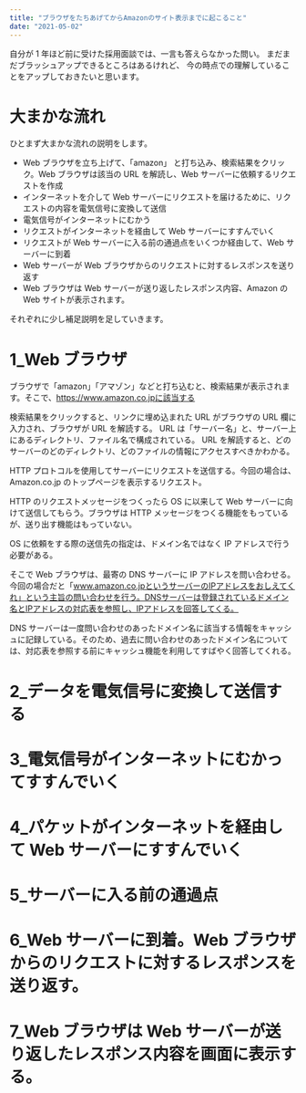 ```yaml
---
title: "ブラウザをたちあげてからAmazonのサイト表示までに起こること"
date: "2021-05-02"
---
```


自分が 1 年ほど前に受けた採用面談では、一言も答えらなかった問い。
まだまだブラッシュアップできるところはあるけれど、
今の時点での理解していることをアップしておきたいと思います。

# 大まかな流れ

ひとまず大まかな流れの説明をします。

- Web ブラウザを立ち上げて、「amazon」 と打ち込み、検索結果をクリック。Web ブラウザは該当の URL を解読し、Web サーバーに依頼するリクエストを作成
- インターネットを介して Web サーバーにリクエストを届けるために、リクエストの内容を電気信号に変換して送信
- 電気信号がインターネットにむかう
- リクエストがインターネットを経由して Web サーバーにすすんでいく
- リクエストが Web サーバーに入る前の通過点をいくつか経由して、Web サーバーに到着
- Web サーバーが Web ブラウザからのリクエストに対するレスポンスを送り返す
- Web ブラウザは Web サーバーが送り返したレスポンス内容、Amazon の Web サイトが表示されます。

それぞれに少し補足説明を足していきます。

# 1_Web ブラウザ

ブラウザで「amazon」「アマゾン」などと打ち込むと、検索結果が表示されます。そこで、https://www.amazon.co.jpに該当する

検索結果をクリックすると、リンクに埋め込まれた URL がブラウザの URL 欄に入力され、ブラウザが URL を解読する。
URL は「サーバー名」と、サーバー上にあるディレクトリ、ファイル名で構成されている。
URL を解読すると、どのサーバーのどのディレクトリ、どのファイルの情報にアクセスすべきかわかる。

HTTP プロトコルを使用してサーバーにリクエストを送信する。今回の場合は、Amazon.co.jp のトップページを表示するリクエスト。

HTTP のリクエストメッセージをつくったら OS に以来して Web サーバーに向けて送信してもらう。ブラウザは HTTP メッセージをつくる機能をもっているが、送り出す機能はもっていない。

OS に依頼をする際の送信先の指定は、ドメイン名ではなく IP アドレスで行う必要がある。

そこで Web ブラウザは、最寄の DNS サーバーに IP アドレスを問い合わせる。今回の場合だと「www.amazon.co.jpというサーバーのIPアドレスをおしえてくれ」という主旨の問い合わせを行う。DNSサーバーは登録されているドメイン名とIPアドレスの対応表を参照し、IPアドレスを回答してくる。

DNS サーバーは一度問い合わせのあったドメイン名に該当する情報をキャッシュに記録している。そのため、過去に問い合わせのあったドメイン名については、対応表を参照する前にキャッシュ機能を利用してすばやく回答してくれる。

# 2\_データを電気信号に変換して送信する

# 3\_電気信号がインターネットにむかってすすんでいく

# 4\_パケットがインターネットを経由して Web サーバーにすすんでいく

# 5\_サーバーに入る前の通過点

# 6_Web サーバーに到着。Web ブラウザからのリクエストに対するレスポンスを送り返す。

# 7_Web ブラウザは Web サーバーが送り返したレスポンス内容を画面に表示する。

